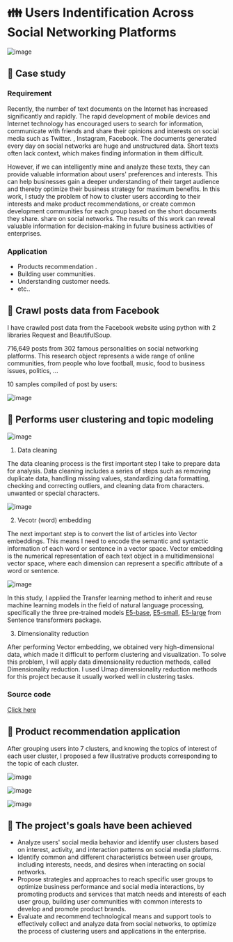 # 👪 Users Indentification Across Social Networking Platforms

![image](https://github.com/leevanhoc/User-Clustering-And-Topic-Modeling/blob/main/Picture/pic1.png)


## 💼 Case study 

### Requirement
Recently, the number of text documents on the Internet has increased significantly and rapidly. The rapid development of mobile devices and Internet technology has encouraged users to search for information, communicate with friends and share their opinions and interests on social media such as Twitter. , Instagram, Facebook. The documents generated every day on social networks are huge and unstructured data. Short texts often lack context, which makes finding information in them difficult.

However, if we can intelligently mine and analyze these texts, they can provide valuable information about users' preferences and interests. This can help businesses gain a deeper understanding of their target audience and thereby optimize their business strategy for maximum benefits. In this work, I study the problem of how to cluster users according to their interests and make product recommendations, or create common development communities for each group based on the short documents they share. share on social networks. The results of this work can reveal valuable information for decision-making in future business activities of enterprises.

### Application
- Products recommendation .
- Building user communities.
- Understanding customer needs.
- etc..

## 📌 Crawl posts data from Facebook
I have crawled post data from the Facebook website using python with 2 libraries Request and BeautifulSoup.
  
716,649 posts from 302 famous personalities on social networking platforms. This research object represents a wide range of online communities, from people who love football, music, food to business issues, politics, ...

10 samples compiled of post by users: 

![image](https://github.com/leevanhoc/User-Clustering-And-Topic-Modeling/blob/main/Picture/pic2.png)


## 📌 Performs user clustering and topic modeling

![image](https://github.com/leevanhoc/User-Clustering-And-Topic-Modeling/blob/main/Picture/pic3.png)


1. Data cleaning

The data cleaning process is the first important step I take to prepare data for analysis. Data cleaning includes a series of steps such as removing duplicate data, handling missing values, standardizing data formatting, checking and correcting outliers, and cleaning data from characters. unwanted or special characters.

![image](https://github.com/leevanhoc/User-Clustering-And-Topic-Modeling/blob/main/Picture/pic4.png)

2. Vecotr (word) embedding

The next important step is to convert the list of articles into Vector embeddings. This means I need to encode the semantic and syntactic information of each word or sentence in a vector space. Vector embedding is the numerical representation of each text object in a multidimensional vector space, where each dimension can represent a specific attribute of a word or sentence.

![image](https://github.com/leevanhoc/User-Clustering-And-Topic-Modeling/blob/main/Picture/pic5.png)

In this study, I applied the Transfer learning method to inherit and reuse machine learning models in the field of natural language processing, specifically the three pre-trained models [E5-base](https://huggingface.co/intfloat/e5-base-v2), [E5-small](https://huggingface.co/intfloat/e5-small-v2), [E5-large](https://huggingface.co/intfloat/e5-large-v2) from Sentence transformers package.

3. Dimensionality reduction

After performing Vector embedding, we obtained very high-dimensional data, which made it difficult to perform clustering and visualization. To solve this problem, I will apply data dimensionality reduction methods, called Dimensionality reduction. I used Umap dimensionality reduction methods for this project because it usually worked well in clustering tasks.

### Source code
[Click here](https://github.com/leevanhoc/User-Clustering-And-Topic-Modeling/blob/main/User%20clustering.ipynb)

## 📌 Product recommendation application

After grouping users into 7 clusters, and knowing the topics of interest of each user cluster, I proposed a few illustrative products corresponding to the topic of each cluster.

![image](https://github.com/leevanhoc/User-Clustering-And-Topic-Modeling/blob/main/Picture/pic6.png)

![image](https://github.com/leevanhoc/User-Clustering-And-Topic-Modeling/blob/main/Picture/pic8.png)

![image](https://github.com/leevanhoc/User-Clustering-And-Topic-Modeling/blob/main/Picture/pic9.png)

## 🔖 The project's goals have been achieved
- Analyze users' social media behavior and identify user clusters based on interest, activity, and interaction patterns on social media platforms.
- Identify common and different characteristics between user groups, including interests, needs, and desires when interacting on social networks.
- Propose strategies and approaches to reach specific user groups to optimize business performance and social media interactions, by promoting products and services that match needs and interests of each user group, building user communities with common interests to develop and promote product brands.
- Evaluate and recommend technological means and support tools to effectively collect and analyze data from social networks, to optimize the process of clustering users and applications in the enterprise.





